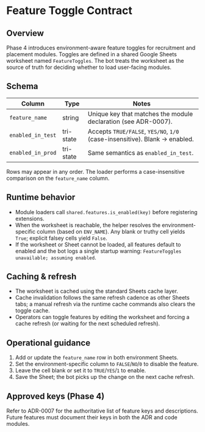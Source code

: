 # Feature Toggle Contract

## Overview
Phase 4 introduces environment-aware feature toggles for recruitment and placement
modules. Toggles are defined in a shared Google Sheets worksheet named `FeatureToggles`.
The bot treats the worksheet as the source of truth for deciding whether to load
user-facing modules.

## Schema
| Column | Type | Notes |
| --- | --- | --- |
| `feature_name` | string | Unique key that matches the module declaration (see ADR-0007). |
| `enabled_in_test` | tri-state | Accepts `TRUE/FALSE`, `YES/NO`, `1/0` (case-insensitive). Blank → enabled. |
| `enabled_in_prod` | tri-state | Same semantics as `enabled_in_test`. |

Rows may appear in any order. The loader performs a case-insensitive comparison on the
`feature_name` column.

## Runtime behavior
- Module loaders call `shared.features.is_enabled(key)` before registering extensions.
- When the worksheet is reachable, the helper resolves the environment-specific column
  (based on `ENV_NAME`). Any blank or truthy cell yields `True`; explicit falsey cells
  yield `False`.
- If the worksheet or Sheet cannot be loaded, all features default to enabled and the bot
  logs a single startup warning: `FeatureToggles unavailable; assuming enabled`.

## Caching & refresh
- The worksheet is cached using the standard Sheets cache layer.
- Cache invalidation follows the same refresh cadence as other Sheets tabs; a manual
  refresh via the runtime cache commands also clears the toggle cache.
- Operators can toggle features by editing the worksheet and forcing a cache refresh (or
  waiting for the next scheduled refresh).

## Operational guidance
1. Add or update the `feature_name` row in both environment Sheets.
2. Set the environment-specific column to `FALSE`/`NO`/`0` to disable the feature.
3. Leave the cell blank or set it to `TRUE`/`YES`/`1` to enable.
4. Save the Sheet; the bot picks up the change on the next cache refresh.

## Approved keys (Phase 4)
Refer to ADR-0007 for the authoritative list of feature keys and descriptions. Future
features must document their keys in both the ADR and code modules.

